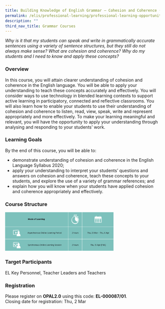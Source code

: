 ```yaml
---
title: Building Knowledge of English Grammar – Cohesion and Coherence (Primary)
permalink: /elis/professional-learning/professional-learning-opportunities/primary/cohesion-and-coherence/
description: ""
third_nav_title: Grammar Courses
---
```

<em>Why is it that my students can speak and write in grammatically accurate sentences using a variety of sentence structures, but they still do not always make sense? What are cohesion and coherence? Why do my students and I need to know and apply these concepts?</em>

### Overview
In this course, you will attain clearer understanding of cohesion and coherence in the English language. You will be able to apply your understanding to teach these concepts accurately and effectively. You will consider ways to use technology in blended learning contexts to support active learning in participatory, connected and reflective classrooms. You will also learn how to enable your students to use their understanding of cohesion and coherence to listen, read, view, speak, write and represent appropriately and more effectively. To make your learning meaningful and relevant, you will have the opportunity to apply your understanding through analysing and responding to your students’ work.

### Learning Goals

By the end of this course, you will be able to:

*   demonstrate understanding of cohesion and coherence in the English Language Syllabus 2020;
*   apply your understanding to interpret your students’ questions and answers on cohesion and coherence, teach these concepts to your students, and explore the use of a variety of grammar references; and
*   explain how you will know when your students have applied cohesion and coherence appropriately and effectively.

### Course Structure
<img src="/images/course%20structure%2011.png" 
     style="width:70%">
		 
### Target Participants

EL Key Personnel, Teacher Leaders and Teachers

### Registration

Please register on **OPAL2.0** using this code: **EL-000087/01**.  
Closing date for registration: Thu, 2 Mar